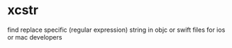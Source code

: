 # xcstr
find replace specific (regular expression) string in objc or swift files for ios or mac developers
